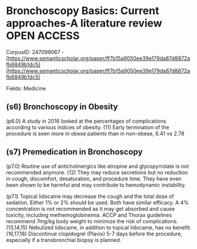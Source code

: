 # Bronchoscopy Basics: Current approaches-A literature review OPEN ACCESS

CorpusID: 247099067 - [https://www.semanticscholar.org/paper/ff7b15a9050ee39e179da87d8872afb6849b1dc5](https://www.semanticscholar.org/paper/ff7b15a9050ee39e179da87d8872afb6849b1dc5)

Fields: Medicine

## (s6) Bronchoscopy in Obesity
(p6.0) A study in 2016 looked at the percentages of complications according to various indices of obesity. (11) Early termination of the procedure is seen more in obese patients than in non-obese, 6.41 vs 2.78
## (s7) Premedication in Bronchoscopy
(p7.0) Routine use of anticholinergics like atropine and glycopyrrolate is not recommended anymore. (12) They may reduce secretions but no reduction in cough, discomfort, desaturation, and procedure time. They have even been shown to be harmful and may contribute to hemodynamic instability.

(p7.1) Topical lidocaine may decrease the cough and the total dose of sedation. Either 1% or 2% should be used. Both have similar efficacy. A 4% concentration is not recommended as it may get absorbed and cause toxicity, including methemoglobinemia. ACCP and Thorax guidelines recommend 7mg/kg body weight to minimize the risk of complications. (13,14,15) Nebulized lidocaine, in addition to topical lidocaine, has no benefit. (16,17,18) Discontinue clopidogrel (Plavix) 5-7 days before the procedure, especially if a transbronchial biopsy is planned.
